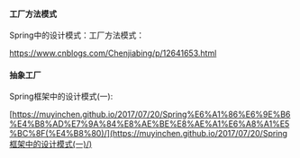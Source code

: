 #### 工厂方法模式

Spring中的设计模式：工厂方法模式：

https://www.cnblogs.com/Chenjiabing/p/12641653.html

#### 抽象工厂

Spring框架中的设计模式(一):

[https://muyinchen.github.io/2017/07/20/Spring%E6%A1%86%E6%9E%B6%E4%B8%AD%E7%9A%84%E8%AE%BE%E8%AE%A1%E6%A8%A1%E5%BC%8F(%E4%B8%80)/](https://muyinchen.github.io/2017/07/20/Spring框架中的设计模式(一)/)





